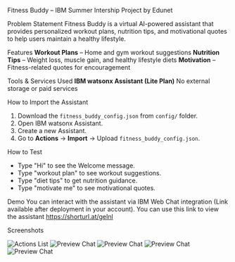 Fitness Buddy – IBM Summer Intership Project by Edunet

Problem Statement
Fitness Buddy is a virtual AI-powered assistant that provides personalized workout plans, nutrition tips, and motivational quotes to help users maintain a healthy lifestyle.

Features
**Workout Plans** – Home and gym workout suggestions
**Nutrition Tips** – Weight loss, muscle gain, and healthy lifestyle diets
**Motivation** – Fitness-related quotes for encouragement

Tools & Services Used
**IBM watsonx Assistant (Lite Plan)**
No external storage or paid services

How to Import the Assistant
1. Download the `fitness_buddy_config.json` from `config/` folder.
2. Open IBM watsonx Assistant.
3. Create a new Assistant.
4. Go to **Actions** → **Import** → Upload `fitness_buddy_config.json`.

How to Test
- Type "Hi" to see the Welcome message.
- Type "workout plan" to see workout suggestions.
- Type "diet tips" to get nutrition guidance.
- Type "motivate me" to see motivational quotes.

Demo
You can interact with the assistant via IBM Web Chat integration (Link available after deployment in your account).
You can use this link to view the assistant
https://shorturl.at/geInl

Screenshots

![Actions List](docs/ChatBot.png)
![Preview Chat](docs/Welcome.png)
![Preview Chat](docs/Workout.png)
![Preview Chat](docs/Nutrition.png)
![Preview Chat](docs/Motivation.png)
